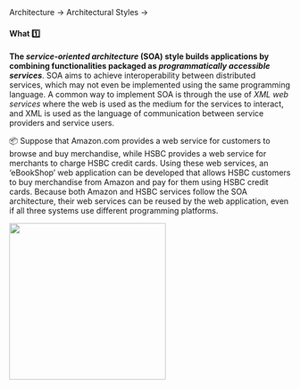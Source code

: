 <div id="path">Architecture → Architectural Styles →</div>

<div id="title">

#### What :one:

</div>

<div id="body">

**The _service-oriented architecture_ (SOA) style builds applications by combining functionalities packaged as _programmatically accessible services_**. SOA aims to achieve interoperability between distributed services, which may not even be implemented using the same programming language. A common way to implement SOA is through the use of _XML web services_ where the web is used as the medium for the services to interact, and XML is used as the language of communication between service providers and service users.

<tip-box>

:package: Suppose that Amazon.com provides a web service for customers to browse and buy merchandise, while HSBC provides a web service for merchants to charge HSBC credit cards. Using these web services, an ‘eBookShop’ web application can be developed that allows HSBC customers to buy merchandise from Amazon and pay for them using HSBC credit cards. Because both Amazon and HSBC services follow the SOA architecture, their web services can be reused by the web application, even if all three systems use different programming platforms.

<img src="{{baseUrl}}/architecture/architecturalStyles/serviceOriented/what/images/amazonWebServices.png" height="280" />
<p/>

</tip-box>

</div>

<div id="extras">
</div>

</div>
